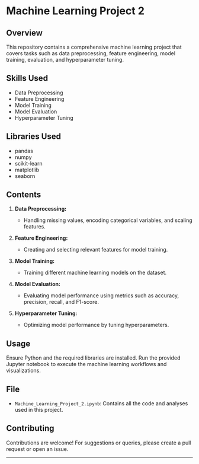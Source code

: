 # Machine Learning Project 2

## Overview
This repository contains a comprehensive machine learning project that covers tasks such as data preprocessing, feature engineering, model training, evaluation, and hyperparameter tuning.

## Skills Used
- Data Preprocessing
- Feature Engineering
- Model Training
- Model Evaluation
- Hyperparameter Tuning

## Libraries Used
- pandas
- numpy
- scikit-learn
- matplotlib
- seaborn

## Contents
1. **Data Preprocessing:**
   - Handling missing values, encoding categorical variables, and scaling features.

2. **Feature Engineering:**
   - Creating and selecting relevant features for model training.

3. **Model Training:**
   - Training different machine learning models on the dataset.

4. **Model Evaluation:**
   - Evaluating model performance using metrics such as accuracy, precision, recall, and F1-score.

5. **Hyperparameter Tuning:**
   - Optimizing model performance by tuning hyperparameters.

## Usage
Ensure Python and the required libraries are installed. Run the provided Jupyter notebook to execute the machine learning workflows and visualizations.

## File
- `Machine_Learning_Project_2.ipynb`: Contains all the code and analyses used in this project.

## Contributing
Contributions are welcome! For suggestions or queries, please create a pull request or open an issue.


---

